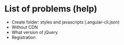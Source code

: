 # List of problems (help)

- Create folder: styles and javascripts (.angular-cli.json)
- Without CDN
- What version of jQuery
- Registration
